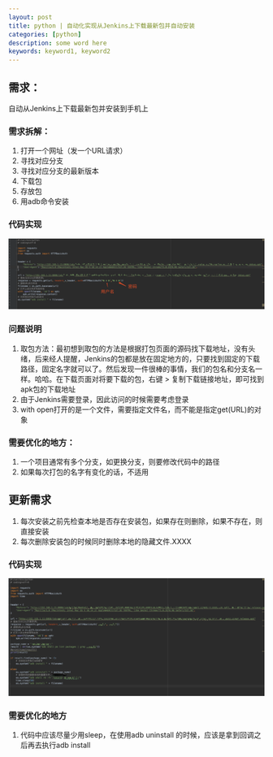 ```yaml
---
layout: post
title: python | 自动化实现从Jenkins上下载最新包并自动安装
categories: [python]
description: some word here
keywords: keyword1, keyword2
---
```


## 需求：
自动从Jenkins上下载最新包并安装到手机上

### 需求拆解：
1. 打开一个网址（发一个URL请求）
2. 寻找对应分支
3. 寻找对应分支的最新版本
4. 下载包
5. 存放包
6. 用adb命令安装

### 代码实现
![](/images/2019-1-10-1.png)


### 问题说明
1. 取包方法：最初想到取包的方法是根据打包页面的源码找下载地址，没有头绪，后来经人提醒，Jenkins的包都是放在固定地方的，只要找到固定的下载路径，固定名字就可以了。然后发现一件很棒的事情，我们的包名和分支名一样。哈哈。在下载页面对将要下载的包，右键 > 复制下载链接地址，即可找到apk包的下载地址 
2. 由于Jenkins需要登录，因此访问的时候需要考虑登录
3. with open打开的是一个文件，需要指定文件名，而不能是指定get(URL)的对象

### 需要优化的地方：

1. 一个项目通常有多个分支，如更换分支，则要修改代码中的路径
2. 如果每次打包的名字有变化的话，不适用

## 更新需求
1. 每次安装之前先检查本地是否存在安装包，如果存在则删除，如果不存在，则直接安装
2. 每次删除安装包的时候同时删除本地的隐藏文件.XXXX

### 代码实现
![](/images/2019-1-10-2.png)

### 需要优化的地方
1. 代码中应该尽量少用sleep，在使用adb uninstall 的时候，应该是拿到回调之后再去执行adb install 
